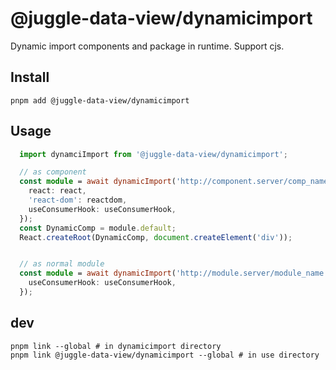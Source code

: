 # @juggle-data-view/dynamicimport
Dynamic import components and package in runtime. Support cjs.

## Install
``` shell
pnpm add @juggle-data-view/dynamicimport
```

## Usage

```typescript
  import dynamciImport from '@juggle-data-view/dynamicimport';

  // as component
  const module = await dynamicImport('http://component.server/comp_name',{
    react: react,
    'react-dom': reactdom,
    useConsumerHook: useConsumerHook,
  });
  const DynamicComp = module.default;
  React.createRoot(DynamicComp, document.createElement('div'));


  // as normal module 
  const module = await dynamicImport('http://module.server/module_name',{
    useConsumerHook: useConsumerHook,
  });
```

## dev 
``` shell
pnpm link --global # in dynamicimport directory
pnpm link @juggle-data-view/dynamicimport --global # in use directory
```